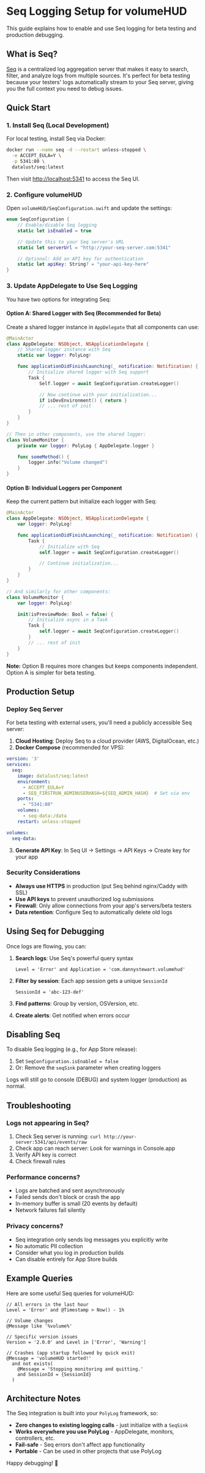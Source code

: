 # Seq Logging Setup for volumeHUD

This guide explains how to enable and use Seq logging for beta testing and production debugging.

## What is Seq?

[Seq](https://datalust.co/seq) is a centralized log aggregation server that makes it easy to search, filter, and analyze logs from multiple sources. It's perfect for beta testing because your testers' logs automatically stream to your Seq server, giving you the full context you need to debug issues.

## Quick Start

### 1. Install Seq (Local Development)

For local testing, install Seq via Docker:

```bash
docker run --name seq -d --restart unless-stopped \
  -e ACCEPT_EULA=Y \
  -p 5341:80 \
  datalust/seq:latest
```

Then visit <http://localhost:5341> to access the Seq UI.

### 2. Configure volumeHUD

Open `volumeHUD/SeqConfiguration.swift` and update the settings:

```swift
enum SeqConfiguration {
    // Enable/disable Seq logging
    static let isEnabled = true

    // Update this to your Seq server's URL
    static let serverUrl = "http://your-seq-server.com:5341"

    // Optional: Add an API key for authentication
    static let apiKey: String? = "your-api-key-here"
}
```

### 3. Update AppDelegate to Use Seq Logging

You have two options for integrating Seq:

#### Option A: Shared Logger with Seq (Recommended for Beta)

Create a shared logger instance in `AppDelegate` that all components can use:

```swift
@MainActor
class AppDelegate: NSObject, NSApplicationDelegate {
    // Shared logger instance with Seq
    static var logger: PolyLog!

    func applicationDidFinishLaunching(_ notification: Notification) {
        // Initialize shared logger with Seq support
        Task {
            Self.logger = await SeqConfiguration.createLogger()

            // Now continue with your initialization...
            if isDevEnvironment() { return }
            // ... rest of init
        }
    }
}

// Then in other components, use the shared logger:
class VolumeMonitor {
    private var logger: PolyLog { AppDelegate.logger }

    func someMethod() {
        logger.info("Volume changed")
    }
}
```

#### Option B: Individual Loggers per Component

Keep the current pattern but initialize each logger with Seq:

```swift
@MainActor
class AppDelegate: NSObject, NSApplicationDelegate {
    var logger: PolyLog!

    func applicationDidFinishLaunching(_ notification: Notification) {
        Task {
            // Initialize with Seq
            self.logger = await SeqConfiguration.createLogger()

            // Continue initialization...
        }
    }
}

// And similarly for other components:
class VolumeMonitor {
    var logger: PolyLog!

    init(isPreviewMode: Bool = false) {
        // Initialize async in a Task
        Task {
            self.logger = await SeqConfiguration.createLogger()
        }
        // ... rest of init
    }
}
```

**Note:** Option B requires more changes but keeps components independent. Option A is simpler for beta testing.

## Production Setup

### Deploy Seq Server

For beta testing with external users, you'll need a publicly accessible Seq server:

1. **Cloud Hosting**: Deploy Seq to a cloud provider (AWS, DigitalOcean, etc.)
2. **Docker Compose** (recommended for VPS):

```yaml
version: '3'
services:
  seq:
    image: datalust/seq:latest
    environment:
      - ACCEPT_EULA=Y
      - SEQ_FIRSTRUN_ADMINUSERHASH=${SEQ_ADMIN_HASH}  # Set via env
    ports:
      - "5341:80"
    volumes:
      - seq-data:/data
    restart: unless-stopped

volumes:
  seq-data:
```

3. **Generate API Key**: In Seq UI → Settings → API Keys → Create key for your app

### Security Considerations

- **Always use HTTPS** in production (put Seq behind nginx/Caddy with SSL)
- **Use API keys** to prevent unauthorized log submissions
- **Firewall**: Only allow connections from your app's servers/beta testers
- **Data retention**: Configure Seq to automatically delete old logs

## Using Seq for Debugging

Once logs are flowing, you can:

1. **Search logs**: Use Seq's powerful query syntax

   ```text
   Level = 'Error' and Application = 'com.dannystewart.volumehud'
   ```

2. **Filter by session**: Each app session gets a unique `SessionId`

   ```text
   SessionId = 'abc-123-def'
   ```

3. **Find patterns**: Group by version, OSVersion, etc.

4. **Create alerts**: Get notified when errors occur

## Disabling Seq

To disable Seq logging (e.g., for App Store release):

1. Set `SeqConfiguration.isEnabled = false`
2. Or: Remove the `seqSink` parameter when creating loggers

Logs will still go to console (DEBUG) and system logger (production) as normal.

## Troubleshooting

### Logs not appearing in Seq?

1. Check Seq server is running: `curl http://your-server:5341/api/events/raw`
2. Check app can reach server: Look for warnings in Console.app
3. Verify API key is correct
4. Check firewall rules

### Performance concerns?

- Logs are batched and sent asynchronously
- Failed sends don't block or crash the app
- In-memory buffer is small (20 events by default)
- Network failures fail silently

### Privacy concerns?

- Seq integration only sends log messages you explicitly write
- No automatic PII collection
- Consider what you log in production builds
- Can disable entirely for App Store builds

## Example Queries

Here are some useful Seq queries for volumeHUD:

```text
// All errors in the last hour
Level = 'Error' and @Timestamp > Now() - 1h

// Volume changes
@Message like '%volume%'

// Specific version issues
Version = '2.0.0' and Level in ['Error', 'Warning']

// Crashes (app startup followed by quick exit)
@Message = 'volumeHUD started!'
  and not exists(
    @Message = 'Stopping monitoring and quitting.'
    and SessionId = {SessionId}
  )
```

## Architecture Notes

The Seq integration is built into your `PolyLog` framework, so:

- **Zero changes to existing logging calls** - just initialize with a `SeqSink`
- **Works everywhere you use PolyLog** - AppDelegate, monitors, controllers, etc.
- **Fail-safe** - Seq errors don't affect app functionality
- **Portable** - Can be used in other projects that use PolyLog

Happy debugging! 🎉
